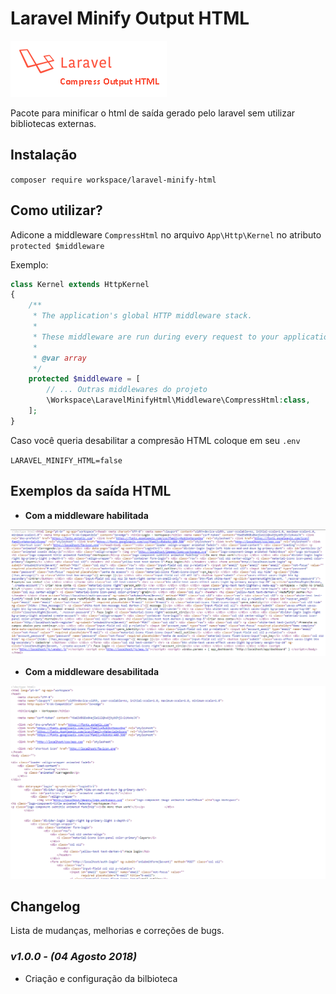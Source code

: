 # Laravel Minify Output HTML

![Laravel Minify Output HTML](images/laravel-minify.png?raw=true "Laravel Minify Output HTML")

Pacote para minificar o html de saída gerado pelo laravel sem utilizar bibliotecas externas.

## Instalação

`composer require workspace/laravel-minify-html`

## Como utilizar?

Adicone a middleware `CompressHtml` no arquivo `App\Http\Kernel` no atributo `protected $middleware`

Exemplo:

```php
class Kernel extends HttpKernel
{
    /**
     * The application's global HTTP middleware stack.
     *
     * These middleware are run during every request to your application.
     *
     * @var array
     */
    protected $middleware = [
        // ... Outras middlewares do projeto
        \Workspace\LaravelMinifyHtml\Middleware\CompressHtml:class,
    ];
}
```

Caso você queria desabilitar a compresão HTML coloque em seu `.env`

``
LARAVEL_MINIFY_HTML=false
``

## Exemplos da saída HTML

- **Com a middleware habilitada**

![With middleware](images/with_middleware.PNG?raw=true "With middleware")

- **Com a middleware desabilitada**

![Without middleware](images/without_middleware.PNG?raw=true "Without middleware")

## Changelog

Lista de mudanças, melhorias e correções de bugs. 

### *v1.0.0 - (04 Agosto 2018)*

- Criação e configuração da bilbioteca 